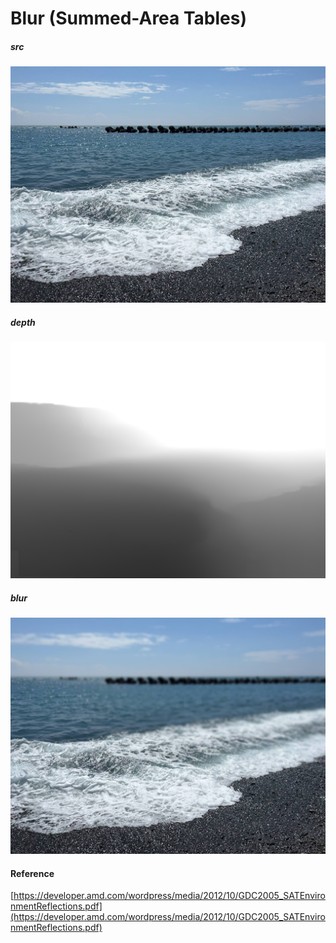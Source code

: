 # Blur (Summed-Area Tables)

##### src
<img src="./images/src.jpg">

##### depth
<img src="./images/depth.png">

##### blur
<img src="./images/blur.png">

#### Reference

[https://developer.amd.com/wordpress/media/2012/10/GDC2005_SATEnvironmentReflections.pdf](https://developer.amd.com/wordpress/media/2012/10/GDC2005_SATEnvironmentReflections.pdf)